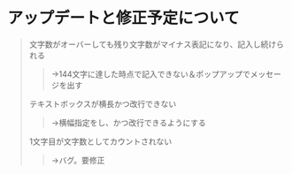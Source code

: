 
# アップデートと修正予定について

> 文字数がオーバーしても残り文字数がマイナス表記になり、記入し続けられる
> 
>> →144文字に達した時点で記入できない＆ポップアップでメッセージを出す
> 
> テキストボックスが横長かつ改行できない
> 
> >→横幅指定をし、かつ改行できるようにする
> 
> 1文字目が文字数としてカウントされない
> 
> >→バグ。要修正
